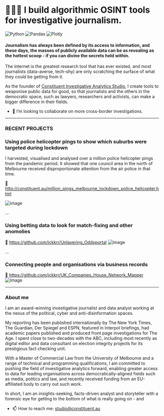 # :construction_worker::male_detective: I build algorithmic OSINT tools for investigative journalism.

![Python](https://img.shields.io/badge/python-3670A0?style=for-the-badge&logo=python&logoColor=ffdd54)
![Pandas](https://img.shields.io/badge/pandas-%23150458.svg?style=for-the-badge&logo=pandas&logoColor=white)
![Plotly](https://img.shields.io/badge/Plotly-%233F4F75.svg?style=for-the-badge&logo=plotly&logoColor=white)

#### Journalism has always been defined by its access to information, and these days, the masses of publicly available data can be as revealing as the hottest scoop - if you can divine the secrets held within.

The internet is the greatest research tool that has ever existed, and most journalists (data-averse, tech-shy) are only scratching the surface of what they could be getting from it.

As the founder of <a href="http://constituent.au/" target="_blank">Constituent Investigative Analytics Studio</a>, I create tools to weaponise public data for good, so that journalists and the others in the democratic space, such as lawyers, researchers and activists, can make a bigger difference in their fields. 

- 👯 I’m looking to collaborate on more cross-border investigations.

-----------
### RECENT PROJECTS

### Using police helicopter pings to show which suburbs were targeted during lockdown
I harvested, visualised and analysed over a million police helicopter pings from the pandemic period. It showed that one council area in the north of Melbourne received disproportionate attention from the air police in that time.

&#128279; http://constituent.au/million_pings_melbourne_lockdown_police_helicopter.html

![image](https://user-images.githubusercontent.com/69304112/211272449-3c80d1c2-5bf7-4542-b4f5-9d12a14eba5c.png)

...
### Using betting data to look for match-fixing and other anomolies
&#128279; https://github.com/jckkrr/Unlayering_Oddsportal
![image](https://user-images.githubusercontent.com/69304112/211271488-6508de61-8250-4afc-95f9-cb0fcec4f1e6.png)

...
### Connecting people and organisations via business records
&#128279; https://github.com/jckkrr/UK_Companies_House_Network_Mapper
![image](https://user-images.githubusercontent.com/69304112/211271986-decafcd8-ab7c-4be1-95b1-6047077e37e8.png)

-----------
### About me

I am an award-winning investigative journalist and data analyst working at the nexus of the political, cyber and anti-disinformation spaces.

My reporting has been published internationally by The New York Times, The Guardian, Der Spiegel and ESPN, featured in Interpol briefings, had academic papers published and produced front page investigations for The Age. I spent close to two-decades with the ABC, including most recently as digital editor and data consultant on election integrity projects for its prestigious fact checking unit.

With a Master of Commercial Law from the University of Melbourne and a range of technical and programming qualifications, I am committed to pushing the field of investigative analytics forward, enabling greater access to data for leading organisations across democratically-aligned fields such as media, politics and law, and recently received funding from an EU-affiliated body to carry out such work.

In short, I am an insights-seeking, facts-driven analyst and storyteller with a forensic eye for getting to the bottom of what is really going on - and 

- 📫 How to reach me: studio@constituent.au

